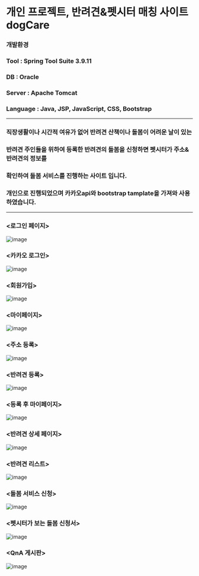 # 개인 프로젝트, 반려견&펫시터 매칭 사이트 dogCare
### 개발환경
### Tool : Spring Tool Suite 3.9.11
### DB : Oracle
### Server : Apache Tomcat
### Language : Java, JSP, JavaScript, CSS, Bootstrap
***
### 직장생활이나 시간적 여유가 없어 반려견 산책이나 돌봄이 어려운 날이 있는 
### 반려견 주인들을 위하여 등록한 반려견의 돌봄을 신청하면 펫시터가 주소&반려견의 정보를 
### 확인하여 돌봄 서비스를 진행하는 사이트 입니다.
### 개인으로 진행되었으며 카카오api와 bootstrap tamplate을 가져와 사용하였습니다.
***
### <로그인 페이지>
![image](https://user-images.githubusercontent.com/102139584/175505616-9f8e80c2-a94e-4355-bbaf-3ed31c780d66.png)
###  
### <카카오 로그인>
![image](https://user-images.githubusercontent.com/102139584/175492692-559c30d9-9d84-41df-bce7-7b5e97f86580.png)
###
### <회원가입>
![image](https://user-images.githubusercontent.com/102139584/175502803-8bd58cb6-d8c5-424f-88b8-9fce87ca0669.png)
###
### <마이페이지>
![image](https://user-images.githubusercontent.com/102139584/175503026-360ac4f3-b05c-4437-880a-4369d1e07cac.png)
###
### <주소 등록>
![image](https://user-images.githubusercontent.com/102139584/175505718-c189af9b-5560-491d-8171-657d323ef347.png)
###
### <반려견 등록>
![image](https://user-images.githubusercontent.com/102139584/175512484-96262d00-0521-4c60-9198-cab2fb65765e.png)
###
### <등록 후 마이페이지>
![image](https://user-images.githubusercontent.com/102139584/175803130-82cdb363-d830-48b0-8979-901335609cff.png)
###
### <반려견 상세 페이지>
![image](https://user-images.githubusercontent.com/102139584/175803084-225f7ed2-8bb9-4f5f-8e36-9429e0a18a5e.png)
###
### <반려견 리스트>
![image](https://user-images.githubusercontent.com/102139584/175803305-6ab3bdce-c20e-4b57-8d0b-11b3bcca5aac.png)
###
### <돌봄 서비스 신청>
![image](https://user-images.githubusercontent.com/102139584/175803660-bbffe2a8-4c89-4893-be54-fd03568e3a02.png)
###
### <펫시터가 보는 돌봄 신청서>
![image](https://user-images.githubusercontent.com/102139584/175813011-71fcbaa3-338f-4cfd-8dcd-dee96e37cec4.png)
###
### <QnA 게시판>
![image](https://user-images.githubusercontent.com/102139584/175842091-0fd54d7e-2dfe-4471-81fc-235602e38e95.png)
###
